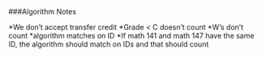 ###Algorithm Notes

*We don’t accept transfer credit
*Grade < C doesn’t count
*W’s don’t count
*algorithm matches on ID
*If math 141 and math 147 have the same ID, the algorithm should match on IDs and that should count
